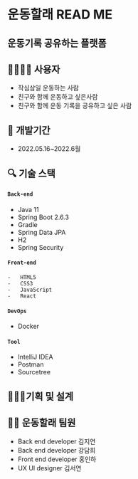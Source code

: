 # 운동할래 READ ME




## 운동기록 공유하는 플랫폼  


 
## 👩‍👩‍👧‍👧 사용자   



-   작심삼일 운동하는 사람
-   친구와 함께 운동하고 싶은사람
-   친구와 함께 운동 기록을 공유하고 싶은 사람

## 📅 개발기간   
-   2022.05.16~2022.6월

## 🔍 기술 스택  

#### `Back-end`
  - Java 11
  - Spring Boot 2.6.3
  - Gradle
  - Spring Data JPA
  - H2
  - Spring Security
  

#### `Front-end`
    -   HTML5
    -   CSS3
    -   JavaScript
    -   React


#### `DevOps`
  - Docker


#### `Tool`
  - IntelliJ IDEA
  - Postman
  - Sourcetree

## 👨🏻‍🏫기획 및 설계



## 👨‍💻 운동할래 팀원  


-   Back end developer 김지연
-   Back end developer 강담희
-   Front end developer 홍인하
-   UX UI designer 김서연
